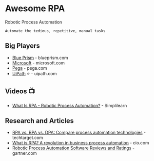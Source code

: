 # Awesome RPA
Robotic Process Automation
```
Automate the tedious, repetitive, manual tasks
```


## Big Players
* [Blue Prism](https://www.blueprism.com/) - blueprism.com
* [Microsoft](http://www.microsoft.com/rpa) - microsoft.com
* [Pega](https://www.pega.com/) - pega.com
* [UiPath](https://www.uipath.com/) :star: - uipath.com

## Videos :tv:
* [What Is RPA - Robotic Process Automation?](https://www.youtube.com/watch?v=9URSbTOE4YI) - Simplilearn

## Research and Articles
* [RPA vs. BPA vs. DPA: Compare process automation technologies](https://searchcio.techtarget.com/tip/Process-automation-technologies-evolve-RPA-vs-BPA-vs-DPA) - techtarget.com
* [What is RPA? A revolution in business process automation](https://www.cio.com/article/3236451/what-is-rpa-robotic-process-automation-explained.html) - cio.com
* [Robotic Process Automation Software Reviews and Ratings](https://www.gartner.com/reviews/market/robotic-process-automation-software) - gartner.com


